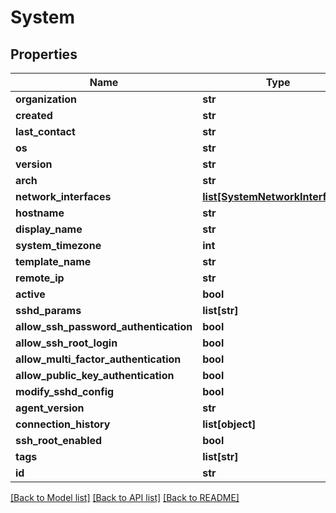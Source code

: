 # System

## Properties
Name | Type | Description | Notes
------------ | ------------- | ------------- | -------------
**organization** | **str** |  | [optional] 
**created** | **str** |  | [optional] 
**last_contact** | **str** |  | [optional] 
**os** | **str** |  | [optional] 
**version** | **str** |  | [optional] 
**arch** | **str** |  | [optional] 
**network_interfaces** | [**list[SystemNetworkInterfaces]**](SystemNetworkInterfaces.md) |  | [optional] 
**hostname** | **str** |  | [optional] 
**display_name** | **str** |  | [optional] 
**system_timezone** | **int** |  | [optional] 
**template_name** | **str** |  | [optional] 
**remote_ip** | **str** |  | [optional] 
**active** | **bool** |  | [optional] 
**sshd_params** | **list[str]** |  | [optional] 
**allow_ssh_password_authentication** | **bool** |  | [optional] 
**allow_ssh_root_login** | **bool** |  | [optional] 
**allow_multi_factor_authentication** | **bool** |  | [optional] 
**allow_public_key_authentication** | **bool** |  | [optional] 
**modify_sshd_config** | **bool** |  | [optional] 
**agent_version** | **str** |  | [optional] 
**connection_history** | **list[object]** |  | [optional] 
**ssh_root_enabled** | **bool** |  | [optional] 
**tags** | **list[str]** |  | [optional] 
**id** | **str** |  | [optional] 

[[Back to Model list]](../README.md#documentation-for-models) [[Back to API list]](../README.md#documentation-for-api-endpoints) [[Back to README]](../README.md)


